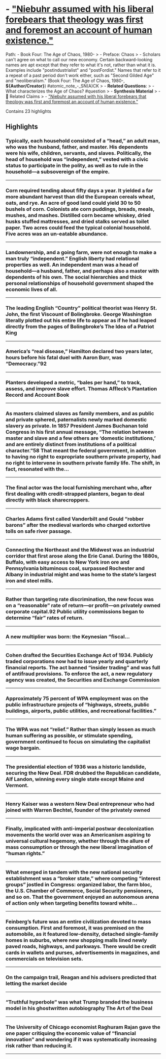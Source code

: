 # - ["Niebuhr assumed with his liberal forebears that theology was first and foremost an account of human existence."](https://app.tana.inc?nodeid=hlMXMYWVX8)

Path: - Book Four: The Age of Chaos, 1980- > - Preface: Chaos > - Scholars can't agree on what to call our new economy. Certain backward-looking names are apt except that they refer to what it's not, rather than what it is. Examples include "postindustrialist" and "postFordist." Names that refer to it a repeat of a past period don't work either, such as "Second Gilded Age" and "neoliberalism." (Book Four: The Age of Chaos, 1980-, __${Author/Creator}__) #atomic_note_-_SN(A)CK > - **Related Questions**: > - What characterizes the Age of Chaos? #question > - **Synthesis Material** > - 📣 Related Claims > - ["Niebuhr assumed with his liberal forebears that theology was first and foremost an account of human existence."](https://app.tana.inc?nodeid=hlMXMYWVX8)

Contains 23 highlights

## Highlights

### Typically, each household consisted of a “head,” an adult man, who was the husband, father, and master. His dependents were his wife, children, servants, and slaves. Politically, the head of household was “independent,” vested with a civic status to participate in the polity, as well as to rule in the household—a subsovereign of the empire.  
---

### Corn required tending about fifty days a year. It yielded a far more abundant harvest than did the European cereals wheat, oats, and rye. An acre of good land could yield 30 to 50 bushels of corn. Colonists ate corn puddings, breads, meals, mushes, and mashes. Distilled corn became whiskey, dried husks stuffed mattresses, and dried stalks served as toilet paper. Two acres could feed the typical colonial household. Five acres was an un-eatable abundance.  
---

### Landownership, and a going farm, were not enough to make a man truly “independent.” English liberty had relational properties as well. An independent man was a head of household—a husband, father, and perhaps also a master with dependents of his own. The social hierarchies and thick personal relationships of household government shaped the economic lives of all.  
---

### The leading English “Country” political theorist was Henry St. John, the first Viscount of Bolingbroke. George Washington literally plotted out his entire life to appear as if he had leaped directly from the pages of Bolingbroke’s The Idea of a Patriot King  
---

### America’s “real disease,” Hamilton declared two years later, hours before his fatal duel with Aaron Burr, was “Democracy.”92  
---

### Planters developed a metric, “bales per hand,” to track, assess, and improve slave effort. Thomas Affleck’s Plantation Record and Account Book  
---

### As masters claimed slaves as family members, and as public and private sphered, paternalists newly marked domestic slavery as private. In 1857 President James Buchanan told Congress in his first annual message, “The relation between master and slave and a few others are ‘domestic institutions,’ and are entirely distinct from institutions of a political character.”58 That meant the federal government, in addition to having no right to expropriate southern private property, had no right to intervene in southern private family life. The shift, in fact, resonated with the…  
---

### The final actor was the local furnishing merchant who, after first dealing with credit-strapped planters, began to deal directly with black sharecroppers.  
---

### Charles Adams first called Vanderbilt and Gould “robber barons” after the medieval warlords who charged extortive tolls on safe river passage.  
---

### Connecting the Northeast and the Midwest was an industrial corridor that first arose along the Erie Canal. During the 1880s, Buffalo, with easy access to New York iron ore and Pennsylvania bituminous coal, surpassed Rochester and Albany in industrial might and was home to the state’s largest iron and steel mills.  
---

### Rather than targeting rate discrimination, the new focus was on a “reasonable” rate of return—or profit—on privately owned corporate capital.92 Public utility commissions began to determine “fair” rates of return.  
---

### A new multiplier was born: the Keynesian “fiscal…  
---

### Cohen drafted the Securities Exchange Act of 1934. Publicly traded corporations now had to issue yearly and quarterly financial reports. The act banned “insider trading” and was full of antifraud provisions. To enforce the act, a new regulatory agency was created, the Securities and Exchange Commission  
---

### Approximately 75 percent of WPA employment was on the public infrastructure projects of “highways, streets, public buildings, airports, public utilities, and recreational facilities.”  
---

### The WPA was not “relief.” Rather than simply lessen as much human suffering as possible, or stimulate spending, government continued to focus on simulating the capitalist wage bargain.  
---

### The presidential election of 1936 was a historic landslide, securing the New Deal. FDR drubbed the Republican candidate, Alf Landon, winning every single state except Maine and Vermont.  
---

### Henry Kaiser was a western New Deal entrepreneur who had joined with Warren Bechtel, founder of the privately owned  
---

### Finally, implicated with anti-imperial postwar decolonization movements the world over was an Americanism aspiring to universal cultural hegemony, whether through the allure of mass consumption or through the new liberal imagination of “human rights.”  
---

### What emerged in tandem with the new national security establishment was a “broker state,” where competing “interest groups” jostled in Congress: organized labor, the farm bloc, the U.S. Chamber of Commerce, Social Security pensioners, and so on. That the government enjoyed an autonomous arena of action only when targeting benefits toward white…  
---

### Feinberg’s future was an entire civilization devoted to mass consumption. First and foremost, it was premised on the automobile, as it featured low-density, detached single-family homes in suburbs, where new shopping malls lined newly paved roads, highways, and parkways. There would be credit cards in wallets and purses, advertisements in magazines, and commercials on television sets.  
---

### On the campaign trail, Reagan and his advisers predicted that letting the market decide  
---

### “Truthful hyperbole” was what Trump branded the business model in his ghostwritten autobiography The Art of the Deal  
---

### The University of Chicago economist Raghuram Rajan gave the one paper critiquing the economic value of “financial innovation” and wondering if it was systematically increasing risk rather than reducing it.  
---

